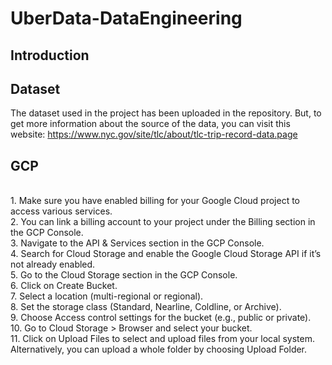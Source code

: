 # UberData-DataEngineering
## Introduction

## Dataset
The dataset used in the project has been uploaded in the repository. But, to get more information about the source of the data, you can visit this website: https://www.nyc.gov/site/tlc/about/tlc-trip-record-data.page

## GCP
<br>1. Make sure you have enabled billing for your Google Cloud project to access various services.
<br>2. You can link a billing account to your project under the Billing section in the GCP Console.
<br>3. Navigate to the API & Services section in the GCP Console.
<br>4. Search for Cloud Storage and enable the Google Cloud Storage API if it’s not already enabled.
<br>5. Go to the Cloud Storage section in the GCP Console.
<br>6. Click on Create Bucket.
<br>7. Select a location (multi-regional or regional).
<br>8. Set the storage class (Standard, Nearline, Coldline, or Archive).
<br>9. Choose Access control settings for the bucket (e.g., public or private).
<br>10. Go to Cloud Storage > Browser and select your bucket.
<br>11. Click on Upload Files to select and upload files from your local system. Alternatively, you can upload a whole folder by choosing Upload Folder.

